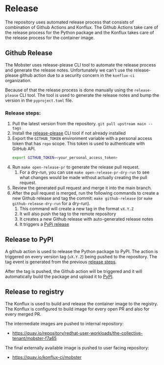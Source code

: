 # Release

The repository uses automated release process that consists of combination of
Github Actions and Konflux. The Github Actions take care of the release process
for the Python package and the Konflux takes care of the release process for the
container image.

## Github Release
The Mobster uses release-please CLI tool to automate the release process and
generate the release notes. Unfortunately we can't use the release-please
github action due to a security concern in the `konflux-ci` organization.

Because of that the release process is done manually using the
`release-please` CLI tool. The tool is used to generate the release notes and
bump the version in the `pyproject.toml` file.

### Release steps:
1. Pull the latest version from the repository. `git pull upstream main --tags`
2. Install the [release-please](https://github.com/googleapis/release-please/blob/main/docs/cli.md#running-release-please-cli) CLI tool if not already installed
3. Export the `GITHUB_TOKEN` environment variable with a personal access token
   that has `repo` scope. This token is used to authenticate with GitHub API.
   ```bash
   export GITHUB_TOKEN=<your_personal_access_token>
   ```
4. Run `make open-release-pr` to generate the release pull request.
   1. For a dry-run, you can use `make open-release-pr-dry-run` to see what changes
      would be made without actually creating the pull request.
5. Review the generated pull request and merge it into the main branch.
6. After the pull request is merged, run the following commands to create a new Github
   release and tag the commit: `make github-release` (or `make github-release-dry-run` for a dry-run).
   1. This command will create a new tag in the format `vX.Y.Z`
   2. It will also push the tag to the remote repository
   3. It creates a new Github release with auto-generated release notes
   4. It triggers a [PyPi release](#release-to-pypi)


## Release to PyPI
A github action is used to release the Python package to PyPI. The action is
triggered on every version tag (`vX.Y.Z`) being pushed to the repository.
The tag event is generated from the previous [release steps](#release-steps).

After the tag is pushed, the Github action will be triggered and it will
automatically build the package and upload it to [PyPI](https://pypi.org/project/mobster/).

## Release to registry
The Konflux is used to build and release the container image to the registry. The Konflux
is configured to build image for every open PR and also for every merged PR.

The intermediate images are pushed to internal repository:
- https://quay.io/repository/redhat-user-workloads/the-collective-tenant/mobster-f7a65

The final externally available image is pushed to user facing repository:
- https://quay.io/konflux-ci/mobster
